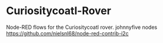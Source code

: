 # Curiositycoatl-Rover
Node-RED flows for the Curiositycoatl rover.
johnnyfive nodes
https://github.com/nielsnl68/node-red-contrib-i2c
